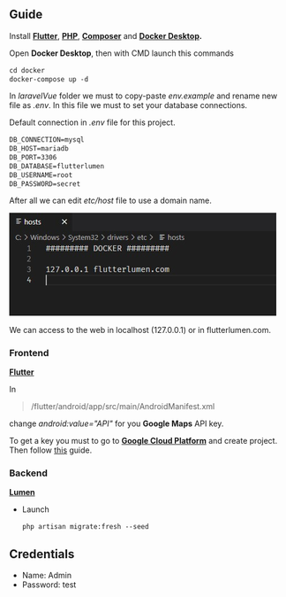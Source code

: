 ## Guide

Install **[Flutter](https://flutter.dev/)**, **[PHP](https://www.php.net/downloads)**, **[Composer](https://getcomposer.org/)** and **[Docker Desktop](https://docker.com/products/docker-desktop/).**

Open **Docker Desktop**, then with CMD launch this commands

    cd docker
    docker-compose up -d

In *laravelVue* folder we must to copy-paste *env.example* and rename new file as *.env*. In this file we must to set your database connections.

Default connection in *.env* file for this project.

    DB_CONNECTION=mysql
    DB_HOST=mariadb
    DB_PORT=3306
    DB_DATABASE=flutterlumen
    DB_USERNAME=root
    DB_PASSWORD=secret

After all we can edit *etc/host* file to use a domain name.

![Host](resources/host.jpg)

We can access to the web in localhost (127.0.0.1) or in flutterlumen.com.

### Frontend

**[Flutter](https://flutter.dev/)**

In

> /flutter/android/app/src/main/AndroidManifest.xml

change *android:value="API"* for you **Google Maps** API key.

To get a key you must to go to **[Google Cloud Platform](https://console.cloud.google.com/)** and create project. Then follow [this](https://developers.google.com/maps/documentation/javascript/get-api-key) guide.


### Backend

**[Lumen](https://lumen.laravel.com/)**

- Launch

      php artisan migrate:fresh --seed

## Credentials

- Name: Admin
- Password: test